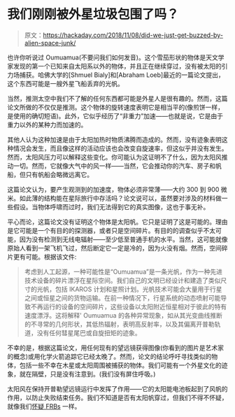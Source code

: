 # 我们刚刚被外星垃圾包围了吗？

> 原文：<https://hackaday.com/2018/11/08/did-we-just-get-buzzed-by-alien-space-junk/>

也许你听说过 Oumuamua(不要问我们如何发音)。这个雪茄形状的物体是天文学家发现的第一个已知来自太阳系以外的物体，并且正在继续穿过，没有被太阳的引力场捕获。哈佛大学的[Shmuel Bialy]和[Abraham Loeb]最近的一篇论文提出，这个东西可能是一艘外星飞船丢弃的光帆。

当然，推测太空中我们不了解的任何东西都可能是外星人是很有趣的。然而，这篇论文所做的不仅仅是推测。这个物体的旋转速度表明它是相当平的(像煎饼一样，是使用的确切短语)。此外，它似乎经历了“非重力”加速——也就是说，它是由于重力以外的某种力而加速的。

其他人认为这种加速是由于太阳加热时物质沸腾而造成的。然而，没有迹象表明这种情况会发生，而且像这样的活动应该也会改变自旋速率，但这似乎并没有发生。然而，太阳风压力可以解释这些变化。你可能认为这证明不了什么，因为太阳风推动一切。然而，它就像大气中的风一样——当然，它会推动你的汽车、房子和帆船，但只有帆船会略微远离它。

这篇论文认为，要产生观测到的加速度，物体必须非常薄——大约 300 到 900 微米。如此薄的结构能在星际旅行中存活吗？论文说可以，虽然要对涉及的材料做一些假设。当物体呼啸而过时，我们无法得到它的真实图像，这也于事无补。

平心而论，这篇论文没有证明这个物体是太阳帆。它只是证明了这是可能的。理由是它可能是一个有目的的探测器，或者只是空间碎片。有目的的调查似乎不太可能，因为没有检测到无线电辐射——至少低至普通手机的水平。当然，这可能就像原始人看到一架飞机飞过，然后断定它一定是冷的，因为火没有烟。然而，空间碎片更有可能。根据该文件:

> 考虑到人工起源，一种可能性是“Oumuamua”是一条光帆，作为一种先进技术设备的碎片漂浮在星际空间。我们自己的文明已经设计和建造了类似尺寸的光帆，包括 IKAROS 计划和星照计划。光帆技术可能会大量用于行星之间或恒星之间的货物运输。在前一种情况下，行星系统的动态喷射可能导致不再运行的设备的空间碎片，这些设备以太阳附近恒星相对于彼此的特有速度漂浮。这将解释' Oumuamua 的各种异常现象，如从其光变曲线推断的不寻常的几何形状，其低热辐射，表明高反射率，以及其偏离开普勒轨道，没有任何彗星尾巴或自旋扭矩的迹象。

不幸的是，根据这篇论文，用任何现有的望远镜获得图像(你看到的图片是艺术家的概念)或用化学火箭追踪它已经太晚了。然而，论文的结论呼吁寻找类似的物体，包括一些不幸在木星或太阳周围被捕获的物体。我们可能有一个外星文化的迹象，就在隔壁，只是没有注意到。(我们没有屏住呼吸。)

太阳风在保持开普勒望远镜运行中发挥了作用——它的太阳能电池板起到了风帆的作用，以防止失败结束任务。我们不知道是否有太阳帆穿过，但我们不得不怀疑，就像我们[怀疑 FRBs](https://hackaday.com/2018/09/14/ai-finds-more-space-chatter/) 一样。